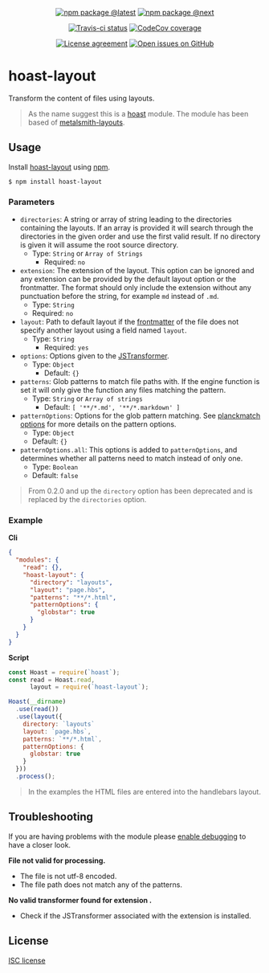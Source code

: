 <div align="center">
  
  [![npm package @latest](https://img.shields.io/npm/v/hoast-layout.svg?label=npm@latest&style=flat-square&maxAge=3600)](https://npmjs.com/package/hoast-layout)
  [![npm package @next](https://img.shields.io/npm/v/hoast-layout/next.svg?label=npm@next&style=flat-square&maxAge=3600)](https://npmjs.com/package/hoast-layout/v/next)
  
  [![Travis-ci status](https://img.shields.io/travis-ci/hoast/hoast-layout.svg?branch=master&label=test%20status&style=flat-square&maxAge=3600)](https://travis-ci.org/hoast/hoast-layout)
  [![CodeCov coverage](https://img.shields.io/codecov/c/github/hoast/hoast-layout/master.svg?label=test%20coverage&style=flat-square&maxAge=3600)](https://codecov.io/gh/hoast/hoast-layout)
  
  [![License agreement](https://img.shields.io/github/license/hoast/hoast-layout.svg?style=flat-square&maxAge=86400)](https://github.com/hoast/hoast-layout/blob/master/LICENSE)
  [![Open issues on GitHub](https://img.shields.io/github/issues/hoast/hoast-layout.svg?style=flat-square&maxAge=86400)](https://github.com/hoast/hoast-layout/issues)
  
</div>

# hoast-layout

Transform the content of files using layouts.

> As the name suggest this is a [hoast](https://github.com/hoast/hoast#readme) module. The module has been based of [metalsmith-layouts](https://github.com/metalsmith/metalsmith-layouts#readme).

## Usage

Install [hoast-layout](https://npmjs.com/package/hoast-layout) using [npm](https://npmjs.com).

```
$ npm install hoast-layout
```

### Parameters

* `directories`: A string or array of string leading to the directories containing the layouts. If an array is provided it will search through the directories in the given order and use the first valid result. If no directory is given it will assume the root source directory.
  * Type: `String` or `Array of Strings`
	* Required: `no`
* `extension`: The extension of the layout. This option can be ignored and any extension can be provided by the default layout option or the frontmatter. The format should only include the extension without any punctuation before the string, for example `md` instead of `.md`.
  * Type: `String`
  * Required: `no`
* `layout`: Path to default layout if the [frontmatter](https://github.com/hoast/hoast-frontmatter#readme) of the file does not specify another layout using a field named `layout`.
  * Type: `String`
	* Required: `yes`
* `options`: Options given to the [JSTransformer](https://github.com/jstransformers/jstransformer#readme).
  * Type: `Object`
	* Default: `{}`
* `patterns`: Glob patterns to match file paths with. If the engine function is set it will only give the function any files matching the pattern.
  * Type: `String` or `Array of strings`
	* Default: `[ '**/*.md', '**/*.markdown' ]`
* `patternOptions`: Options for the glob pattern matching. See [planckmatch options](https://github.com/redkenrok/node-planckmatch#options) for more details on the pattern options.
  * Type: `Object`
  * Default: `{}`
* `patternOptions.all`: This options is added to `patternOptions`, and determines whether all patterns need to match instead of only one.
  * Type: `Boolean`
  * Default: `false`

> From 0.2.0 and up the `directory` option has been deprecated and is replaced by the `directories` option.

### Example

**Cli**

```json
{
  "modules": {
    "read": {},
    "hoast-layout": {
      "directory": "layouts",
      "layout": "page.hbs",
      "patterns": "**/*.html",
      "patternOptions": {
        "globstar": true
      }
    }
  }
}
```

**Script**

```javascript
const Hoast = require(`hoast`);
const read = Hoast.read,
      layout = require(`hoast-layout`);

Hoast(__dirname)
  .use(read())
  .use(layout({
    directory: `layouts`
    layout: `page.hbs`,
    patterns: `**/*.html`,
    patternOptions: {
      globstar: true
    }
  }))
  .process();
```

> In the examples the HTML files are entered into the handlebars layout.

## Troubleshooting

If you are having problems with the module please [enable debugging](https://github.com/hoast/hoast#debugging) to have a closer look.

**File not valid for processing.**
* The file is not utf-8 encoded.
* The file path does not match any of the patterns.

**No valid transformer found for extension <extension>.**
* Check if the JSTransformer associated with the extension is installed.

## License

[ISC license](https://github.com/hoast/hoast-layout/blob/master/LICENSE)
